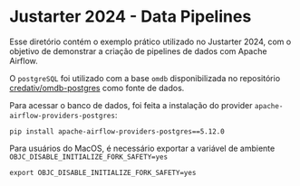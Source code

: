 # Justarter 2024 - Data Pipelines

Esse diretório contém o exemplo prático utilizado no Justarter 2024, com o objetivo de demonstrar a criação de pipelines
de dados com Apache Airflow.

O `postgreSQL` foi utilizado com a base `omdb` disponibilizada no
repositório [credativ/omdb-postgres](https://github.com/credativ/omdb-postgresql) como fonte de dados.

Para acessar o banco de dados, foi feita a instalação do provider `apache-airflow-providers-postgres`:

```shell
pip install apache-airflow-providers-postgres==5.12.0
```

Para usuários do MacOS, é necessário exportar a variável de ambiente `OBJC_DISABLE_INITIALIZE_FORK_SAFETY=yes`

```shell
export OBJC_DISABLE_INITIALIZE_FORK_SAFETY=yes
```